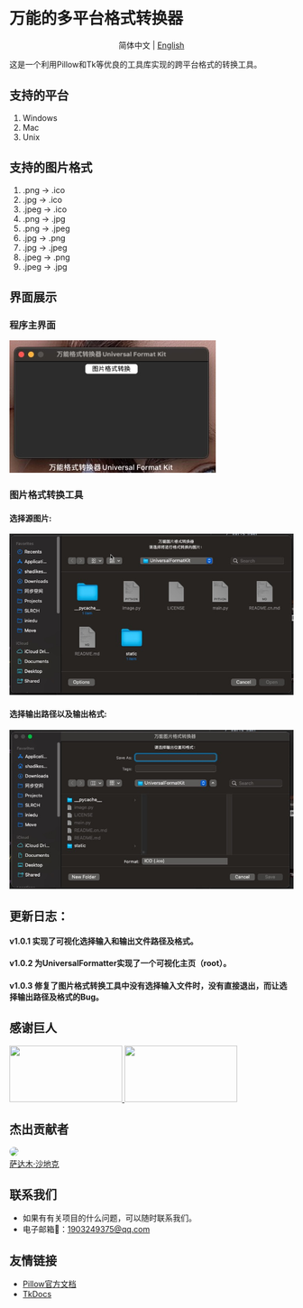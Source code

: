 # 万能的多平台格式转换器
<div align="center">

简体中文 |  [English](./README.md)

</div>

这是一个利用Pillow和Tk等优良的工具库实现的跨平台格式的转换工具。

## 支持的平台

1. Windows
2. Mac
3. Unix

## 支持的图片格式

1. .png -> .ico
2. .jpg -> .ico
3. .jpeg -> .ico
4. .png -> .jpg
5. .png -> .jpeg
6. .jpg -> .png
7. .jpg -> .jpeg
8. .jpeg -> .png
9. .jpeg -> .jpg

## 界面展示
### 程序主界面
![Star](./static/images/GUI.jpg)
### 图片格式转换工具
#### 选择源图片:
![Star](./static/images/ImageFormatTool-selectFile.jpg)
#### 选择输出路径以及输出格式:
![Star](./static/images/ImageFormatTool-selectSaveLocationAndTargetExtenction.jpg)

## 更新日志：
#### v1.0.1 实现了可视化选择输入和输出文件路径及格式。
#### v1.0.2 为UniversalFormatter实现了一个可视化主页（root）。
#### v1.0.3 修复了图片格式转换工具中没有选择输入文件时，没有直接退出，而让选择输出路径及格式的Bug。

## 感谢巨人

<a title="PIL（Pillow）" href="https://github.com/python-pillow/Pillow" target="_blank">
<img width="200" height="100" src="https://pillow.readthedocs.io/en/stable/_static/pillow-logo.png"/>
</a>
<a title="TK" href="https://tkdocs.com/" target="_blank">
<img width="200" height="100" src="https://tkdocs.com/favicon.ico"/>
</a>

## 杰出贡献者

<a href="https://github.com/Haoke98" target="_blank">
<img width="50px" style="border-radius:999px" src="https://portrait.gitee.com/uploads/avatars/user/1882/5648408_sadam98_1580052770.png!avatar200"/>
<br>
萨达木·沙地克
</a>

## 联系我们

- 如果有有关项目的什么问题，可以随时联系我们。
- 电子邮箱📮：1903249375@qq.com


## 友情链接

- [Pillow官方文档](https://pillow.readthedocs.io/en/stable/#)
- [TkDocs](https://tkdocs.com/)
